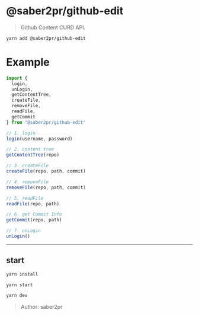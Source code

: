 # @saber2pr/github-edit

> Github Content CURD API.

```bash
yarn add @saber2pr/github-edit
```

# Example

```ts
import {
  login,
  unLogin,
  getContentTree,
  createFile,
  removeFile,
  readFile,
  getCommit
} from "@saber2pr/github-edit"

// 1. login
login(username, password)

// 2. content tree
getContentTree(repo)

// 3. createFile
createFile(repo, path, commit)

// 4. removeFile
removeFile(repo, path, commit)

// 5. readFile
readFile(repo, path)

// 6. get Commit Info
getCommit(repo, path)

// 7. unLogin
unLogin()
```

---

## start

```bash
yarn install
```

```bash
yarn start

yarn dev
```

> Author: saber2pr
